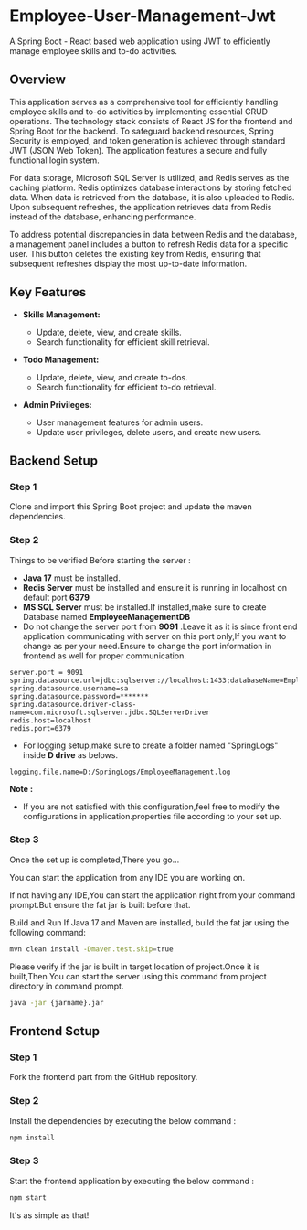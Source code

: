 # Employee-User-Management-Jwt

A Spring Boot - React based web application using JWT to efficiently manage employee skills and to-do activities.

## Overview

This application serves as a comprehensive tool for efficiently handling employee skills and to-do activities by implementing essential CRUD operations. The technology stack consists of React JS for the frontend and Spring Boot for the backend. To safeguard backend resources, Spring Security is employed, and token generation is achieved through standard JWT (JSON Web Token). The application features a secure and fully functional login system.

For data storage, Microsoft SQL Server is utilized, and Redis serves as the caching platform. Redis optimizes database interactions by storing fetched data. When data is retrieved from the database, it is also uploaded to Redis. Upon subsequent refreshes, the application retrieves data from Redis instead of the database, enhancing performance.

To address potential discrepancies in data between Redis and the database, a management panel includes a button to refresh Redis data for a specific user. This button deletes the existing key from Redis, ensuring that subsequent refreshes display the most up-to-date information.

## Key Features

- **Skills Management:**
  - Update, delete, view, and create skills.
  - Search functionality for efficient skill retrieval.

- **Todo Management:**
  - Update, delete, view, and create to-dos.
  - Search functionality for efficient to-do retrieval.

- **Admin Privileges:**
  - User management features for admin users.
  - Update user privileges, delete users, and create new users.

## Backend Setup

### Step 1

Clone and import this Spring Boot project and update the maven dependencies.

### Step 2

Things to be verified Before starting the server :

* **Java 17** must be installed.
* **Redis Server** must be installed and ensure it is running in localhost on default port **6379**
* **MS SQL Server** must be installed.If installed,make sure to create Database named **EmployeeManagementDB**
* Do not change the server port from **9091** .Leave it as it is since front end application communicating with server on this port only,If you want to change as per your need.Ensure to change the port information in frontend as well for proper communication.

```properties
server.port = 9091
spring.datasource.url=jdbc:sqlserver://localhost:1433;databaseName=EmployeeManagementDB;encrypt=true;trustServerCertificate=true
spring.datasource.username=sa
spring.datasource.password=*******
spring.datasource.driver-class-name=com.microsoft.sqlserver.jdbc.SQLServerDriver
redis.host=localhost
redis.port=6379
```
* For logging setup,make sure to create a folder named "SpringLogs" inside **D drive** as belows.

```properties
logging.file.name=D:/SpringLogs/EmployeeManagement.log
```

**Note :**
 - If you are not satisfied with this configuration,feel free to modify the configurations in application.properties file according to your set up.


 ### Step 3 

 Once the set up is completed,There you go...

 You can start the application from any IDE you are working on.

 If not having any IDE,You can start the application right from your command prompt.But ensure the fat jar is built before that.
 
Build and Run
If Java 17 and Maven are installed, build the fat jar using the following command:

```bash
mvn clean install -Dmaven.test.skip=true
```
Please verify if the jar is built in target location of project.Once it is built,Then You can start the server using this command from project directory in command prompt.

```bash
java -jar {jarname}.jar
```

## Frontend Setup

### Step 1

Fork the frontend part from the GitHub repository.

### Step 2

Install the dependencies by executing the below command :

```bash
npm install
```

### Step 3

Start the frontend application by executing the below command :

```bash
npm start
```

It's as simple as that!